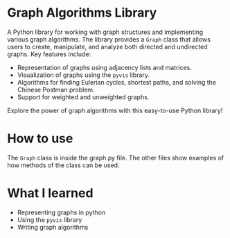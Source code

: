 # Graph Algorithms Library

A Python library for working with graph structures and implementing various graph algorithms. The library provides a `Graph` class that allows users to create, manipulate, and analyze both directed and undirected graphs. Key features include:

- Representation of graphs using adjacency lists and matrices.
- Visualization of graphs using the `pyvis` library.
- Algorithms for finding Eulerian cycles, shortest paths, and solving the Chinese Postman problem.
- Support for weighted and unweighted graphs.

Explore the power of graph algorithms with this easy-to-use Python library!

# How to use

The `Graph` class is inside the graph.py file. The other files show examples of how methods of the class can be used.

# What I learned

* Representing graphs in python
* Using the `pyvis` library
* Writing graph algorithms